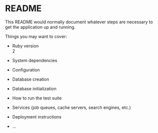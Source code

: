 # README

This README would normally document whatever steps are necessary to get the
application up and running.

Things you may want to cover:

* Ruby version  
2

* System dependencies

* Configuration

* Database creation

* Database initialization

* How to run the test suite

* Services (job queues, cache servers, search engines, etc.)

* Deployment instructions

* ...
